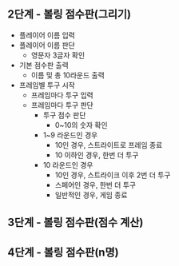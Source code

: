 ## 2단계 - 볼링 점수판(그리기)
- 플레이어 이름 입력
- 플레이어 이름 판단
  - 영문자 3글자 확인
- 기본 점수판 출력
  - 이름 및 총 10라운드 출력
- 프레임별 투구 시작
  - 프레임마다 투구 입력
  - 프레임마다 투구 판단
    - 투구 점수 판단
      - 0~10의 숫자 확인
    - 1~9 라운드인 경우
        - 10인 경우, 스트라이트로 프레임 종료
        - 10 이하인 경우, 한번 더 투구
    - 10 라운드인 경우
        - 10인 경우, 스트라이크 이후 2번 더 투구
        - 스페어인 경우, 한번 더 투구
        - 일반적인 경우, 게임 종료

## 3단계 - 볼링 점수판(점수 계산)

## 4단계 - 볼링 점수판(n명)